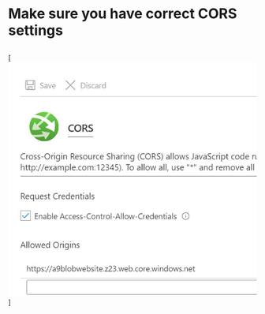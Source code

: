 # Make sure you have correct CORS settings 
## 
[![Homekit layout](/dotnet-signalr-functions/corsonazfunc.jpg)]
